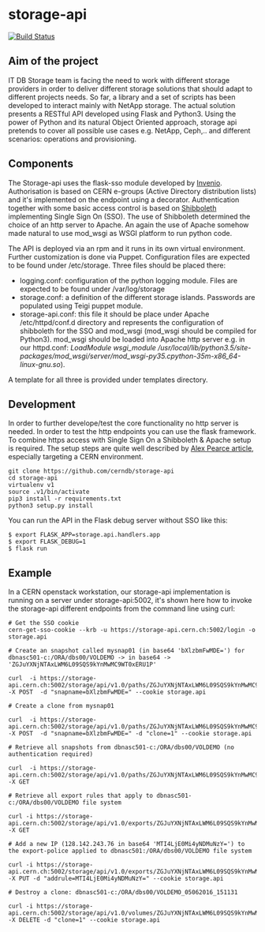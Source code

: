 # storage-api

[![Build Status](https://travis-ci.org/cerndb/storage-api.svg?branch=master)](https://travis-ci.org/cerndb/storage-api)

## Aim of the project

IT DB Storage team is facing the need to work with different storage providers in order to deliver different storage solutions that should adapt to different projects needs. So far, a library and a set of scripts has been developed to interact mainly with NetApp storage. 
The actual solution presents a RESTful API developed using Flask and Python3. Using the power of Python and its natural Object Oriented approach, storage api pretends to cover all possible use cases e.g. NetApp, Ceph,.. and different scenarios: operations and provisioning. 

## Components

The Storage-api uses the flask-sso module developed by [Invenio](https://github.com/inveniosoftware/flask-sso). Authorisation is based on CERN e-groups (Active Directory distribution lists) and it's implemented on the endpoint using a decorator. Authentication together with some basic access control is based on [Shibboleth](https://shibboleth.net/) implementing Single Sign On (SSO). The use of Shibboleth determined  the choice of an http server to Apache. An again the use of Apache somehow made natural to use mod_wsgi as WSGI platform to run python code.   

The API is deployed via an rpm and it runs in its own virtual environment. Further customization is done via Puppet. 
Configuration files are expected to be found under /etc/storage. Three files should be placed there:

* logging.conf: configuration of the python logging module. Files are expected to be found under /var/log/storage
* storage.conf: a definition of the different storage islands. Passwords are populated using Teigi puppet module. 
* storage-api.conf: this file it should be place under Apache /etc/httpd/conf.d directory and represents the configuration of shibboleth for the SSO and mod_wsgi (mod_wsgi should be compiled for Python3). mod_wsgi should be loaded into Apache http server e.g. in our httpd.conf: _LoadModule wsgi_module /usr/local/lib/python3.5/site-packages/mod_wsgi/server/mod_wsgi-py35.cpython-35m-x86_64-linux-gnu.so_).

A template for all three is provided under templates directory.

## Development

In order to further develope/test the core functionality no http server is needed. In order to test the http endpoints you can use the flask framework. To combine https access with Single Sign On a Shibboleth & Apache setup is required. The setup steps are quite well described by [Alex Pearce article](https://alexpearce.me/2014/10/setting-up-flask-with-apache-and-shibboleth/), especially targeting a CERN environment. 

```
git clone https://github.com/cerndb/storage-api
cd storage-api
virtualenv v1
source .v1/bin/activate
pip3 install -r requirements.txt
python3 setup.py install
```

You can run the API in the Flask debug server without SSO like this:

```
$ export FLASK_APP=storage.api.handlers.app
$ export FLASK_DEBUG=1
$ flask run
```
## Example

In a CERN openstack workstation, our storage-api implementation is running on a server under storage-api:5002, it's shown here how to invoke the storage-api different endpoints from the command line using curl:

```
# Get the SSO cookie
cern-get-sso-cookie --krb -u https://storage-api.cern.ch:5002/login -o storage.api

# Create an snapshot called mysnap01 (in base64 'bXlzbmFwMDE=') for dbnasc501-c:/ORA/dbs00/VOLDEMO -> in base64 -> 'ZGJuYXNjNTAxLWM6L09SQS9kYnMwMC9WT0xERU1P'

curl  -i https://storage-api.cern.ch:5002/storage/api/v1.0/paths/ZGJuYXNjNTAxLWM6L09SQS9kYnMwMC9WT0xERU1P -X POST  -d "snapname=bXlzbmFwMDE=" --cookie storage.api

# Create a clone from mysnap01

curl  -i https://storage-api.cern.ch:5002/storage/api/v1.0/paths/ZGJuYXNjNTAxLWM6L09SQS9kYnMwMC9WT0xERU1P -X POST  -d "snapname=bXlzbmFwMDE=" -d "clone=1" --cookie storage.api

# Retrieve all snapshots from dbnasc501-c:/ORA/dbs00/VOLDEMO (no authentication required)

curl  -i https://storage-api.cern.ch:5002/storage/api/v1.0/paths/ZGJuYXNjNTAxLWM6L09SQS9kYnMwMC9WT0xERU1P -X GET

# Retrieve all export rules that apply to dbnasc501-c:/ORA/dbs00/VOLDEMO file system

curl -i https://storage-api.cern.ch:5002/storage/api/v1.0/exports/ZGJuYXNjNTAxLWM6L09SQS9kYnMwMC9WT0xERU1P -X GET

# Add a new IP (128.142.243.76 in base64 'MTI4LjE0Mi4yNDMuNzY=') to the export-police applied to dbnasc501:/ORA/dbs00/VOLDEMO file system

curl -i https://storage-api.cern.ch:5002/storage/api/v1.0/exports/ZGJuYXNjNTAxLWM6L09SQS9kYnMwMC9WT0xERU1P -X PUT -d "addrule=MTI4LjE0Mi4yNDMuNzY=" --cookie storage.api

# Destroy a clone: dbnasc501-c:/ORA/dbs00/VOLDEMO_05062016_151131

curl -i https://storage-api.cern.ch:5002/storage/api/v1.0/volumes/ZGJuYXNjNTAxLWM6L09SQS9kYnMwMC9WT0xERU1PXzA1MDYyMDE2XzE1MTEzMQ== -X DELETE -d "clone=1" --cookie storage.api
``` 
